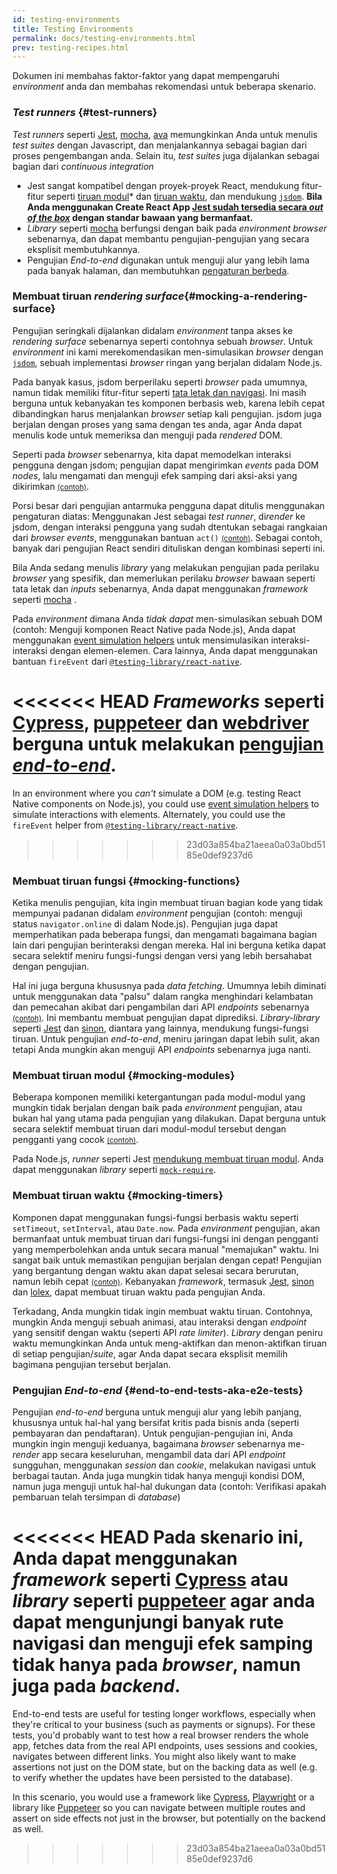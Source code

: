 ```yaml
---
id: testing-environments
title: Testing Environments
permalink: docs/testing-environments.html
prev: testing-recipes.html
---
```

<!-- Dokumen ini dimaksudkan untuk orang-orang yang menguasai JavaScript, dan sudah pernah menulis tes/pengujian dengan itu. Dokumen ini berfungsi sebagai referensi mengenai perbedaan dari *environment* pengujian untuk komponen React, dan bagaimana perbedaan tersebut mempengaruhi pengujian-pengujian yang mereka tulis. Dokumen ini juga meng-asumsikan sudut pandang ke arah komponen react-dom berbasi web, namun memiliki catatan untuk *renderers lainnya.-->

Dokumen ini membahas faktor-faktor yang dapat mempengaruhi *environment* anda dan membahas rekomendasi untuk beberapa skenario.

### *Test runners* {#test-runners}

*Test runners* seperti [Jest](https://jestjs.io/), [mocha](https://mochajs.org/), [ava](https://github.com/avajs/ava) memungkinkan Anda untuk menulis *test suites* dengan Javascript, dan menjalankannya sebagai bagian dari proses pengembangan anda. Selain itu, *test suites* juga dijalankan sebagai bagian dari *continuous integration*

- Jest sangat kompatibel dengan proyek-proyek React, mendukung fitur-fitur seperti [tiruan modul](#mocking-modules)* dan [tiruan waktu](#mocking-timers), dan mendukung [`jsdom`](#mocking-a-rendering-surface). **Bila Anda menggunakan Create React App [Jest sudah tersedia secara *out of the box*](https://facebook.github.io/create-react-app/docs/running-tests) dengan standar bawaan yang bermanfaat.**
- *Library* seperti [mocha](https://mochajs.org/#running-mocha-in-the-browser) berfungsi dengan baik pada *environment browser* sebenarnya, dan dapat membantu pengujian-pengujian yang secara eksplisit membutuhkannya.
- Pengujian *End-to-end* digunakan untuk menguji alur yang lebih lama pada banyak halaman, dan membutuhkan [pengaturan berbeda](#end-to-end-tests-aka-e2e-tests).

### Membuat tiruan *rendering surface*{#mocking-a-rendering-surface}

Pengujian seringkali dijalankan didalam *environment* tanpa akses ke *rendering surface* sebenarnya seperti contohnya sebuah *browser*. Untuk *environment* ini kami merekomendasikan men-simulasikan *browser* dengan [`jsdom`](https://github.com/jsdom/jsdom), sebuah implementasi *browser* ringan yang berjalan didalam Node.js.

Pada banyak kasus, jsdom berperilaku seperti *browser* pada umumnya, namun tidak memiliki fitur-fitur seperti [tata letak dan navigasi](https://github.com/jsdom/jsdom#unimplemented-parts-of-the-web-platform). Ini masih berguna untuk kebanyakan tes komponen berbasis web, karena lebih cepat dibandingkan harus menjalankan *browser* setiap kali pengujian. jsdom juga berjalan dengan proses yang sama dengan tes anda, agar Anda dapat menulis kode untuk memeriksa dan menguji pada *rendered* DOM.

Seperti pada *browser* sebenarnya, kita dapat memodelkan interaksi pengguna dengan jsdom; pengujian dapat mengirimkan *events* pada DOM *nodes*, lalu mengamati dan menguji efek samping dari aksi-aksi yang dikirimkan [<small>(contoh)</small>](/docs/testing-recipes.html#events).

Porsi besar dari pengujian antarmuka pengguna dapat ditulis menggunakan pengaturan diatas:
Menggunakan Jest sebagai *test runner*, di*render* ke jsdom, dengan interaksi pengguna yang sudah dtentukan sebagai rangkaian dari *browser events*, menggunakan bantuan `act()` [<small>(contoh)</small>](/docs/testing-recipes.html). Sebagai contoh, banyak dari pengujian React sendiri dituliskan dengan kombinasi seperti ini.

Bila Anda sedang menulis *library* yang melakukan pengujian pada perilaku *browser* yang spesifik, dan memerlukan perilaku *browser* bawaan seperti tata letak dan *inputs* sebenarnya, Anda dapat menggunakan *framework* seperti [mocha](https://mochajs.org/)
.

Pada *environment* dimana Anda *tidak dapat* men-simulasikan sebuah DOM (contoh: Menguji komponen React Native pada Node.js), Anda dapat menggunakan [event simulation helpers](https://reactjs.org/docs/test-utils.html#simulate) untuk mensimulasikan interaksi-interaksi dengan elemen-elemen. Cara lainnya, Anda dapat menggunakan bantuan `fireEvent` dari [`@testing-library/react-native`](https://testing-library.com/docs/native-testing-library).

<<<<<<< HEAD
*Frameworks* seperti [Cypress](https://www.cypress.io/), [puppeteer](https://github.com/GoogleChrome/puppeteer) dan [webdriver](https://www.seleniumhq.org/projects/webdriver/) berguna untuk melakukan [pengujian *end-to-end*](#end-to-end-tests-aka-e2e-tests).
=======
In an environment where you _can't_ simulate a DOM (e.g. testing React Native components on Node.js), you could use [event simulation helpers](/docs/test-utils.html#simulate) to simulate interactions with elements. Alternately, you could use the `fireEvent` helper from [`@testing-library/react-native`](https://testing-library.com/docs/react-native-testing-library/intro).
>>>>>>> 23d03a854ba21aeea0a03a0bd5185e0def9237d6

### Membuat tiruan fungsi {#mocking-functions}

Ketika menulis pengujian, kita ingin membuat tiruan bagian kode yang tidak mempunyai padanan didalam *environment* pengujian (contoh: menguji status `navigator.online` di dalam Node.js). Pengujian juga dapat memperhatikan pada beberapa fungsi, dan mengamati bagaimana bagian lain dari pengujian berinteraksi dengan mereka. Hal ini berguna ketika dapat secara selektif meniru fungsi-fungsi dengan versi yang lebih bersahabat dengan pengujian.

Hal ini juga berguna khususnya pada *data fetching*. Umumnya lebih diminati untuk menggunakan data "palsu" dalam rangka menghindari kelambatan dan pemecahan akibat dari pengambilan dari API *endpoints* sebenarnya [<small>(contoh)</small>](/docs/testing-recipes.html#data-fetching). Ini membantu membuat pengujian dapat diprediksi. *Library-library* seperti [Jest](https://jestjs.io/) dan [sinon](https://sinonjs.org/), diantara yang lainnya, mendukung fungsi-fungsi tiruan. Untuk pengujian *end-to-end*, meniru jaringan dapat lebih sulit, akan tetapi Anda mungkin akan menguji API *endpoints* sebenarnya juga nanti.

### Membuat tiruan modul {#mocking-modules}

Beberapa komponen memiliki ketergantungan pada modul-modul yang mungkin tidak berjalan dengan baik pada *environment* pengujian, atau bukan hal yang utama pada pengujian yang dilakukan. Dapat berguna untuk secara selektif membuat tiruan dari modul-modul tersebut dengan pengganti yang cocok [<small>(contoh)</small>](/docs/testing-recipes.html#mocking-modules).

Pada Node.js, *runner* seperti Jest [mendukung membuat tiruan modul](https://jestjs.io/docs/en/manual-mocks). Anda dapat menggunakan *library* seperti [`mock-require`](https://www.npmjs.com/package/mock-require).

### Membuat tiruan waktu {#mocking-timers}

Komponen dapat menggunakan fungsi-fungsi berbasis waktu seperti `setTimeout`, `setInterval`, atau `Date.now`. Pada *environment* pengujian, akan bermanfaat untuk membuat tiruan dari fungsi-fungsi ini dengan pengganti yang memperbolehkan anda untuk secara manual "memajukan" waktu. Ini sangat baik untuk memastikan pengujian berjalan dengan cepat! Pengujian yang bergantung dengan waktu akan dapat selesai secara berurutan, namun lebih cepat [<small>(contoh)</small>](/docs/testing-recipes.html#timers). Kebanyakan *framework*, termasuk [Jest](https://jestjs.io/docs/en/timer-mocks), [sinon](https://sinonjs.org/releases/v7.3.2/fake-timers/) dan [lolex](https://github.com/sinonjs/lolex), dapat membuat tiruan waktu pada pengujian Anda.

Terkadang, Anda mungkin tidak ingin membuat waktu tiruan. Contohnya, mungkin Anda menguji sebuah animasi, atau interaksi dengan *endpoint* yang sensitif dengan waktu (seperti API *rate limiter*). *Library* dengan peniru waktu memungkinkan Anda untuk meng-aktifkan dan menon-aktifkan tiruan di setiap pengujian/*suite*, agar Anda dapat secara eksplisit memilih bagimana pengujian tersebut berjalan.

### Pengujian *End-to-end* {#end-to-end-tests-aka-e2e-tests}

Pengujian *end-to-end* berguna untuk menguji alur yang lebih panjang, khususnya untuk hal-hal yang bersifat kritis pada bisnis anda (seperti pembayaran dan pendaftaran). Untuk pengujian-pengujian ini, Anda mungkin ingin menguji keduanya, bagaimana *browser* sebenarnya me-*render* app secara keseluruhan, mengambil data dari API *endpoint* sungguhan, menggunakan *session* dan *cookie*, melakukan navigasi untuk berbagai tautan. Anda juga mungkin tidak hanya menguji kondisi DOM, namun juga menguji untuk hal-hal dukungan data (contoh: Verifikasi apakah pembaruan telah tersimpan di *database*)

<<<<<<< HEAD
Pada skenario ini, Anda dapat menggunakan *framework* seperti [Cypress](https://www.cypress.io/) atau *library* seperti [puppeteer](https://github.com/GoogleChrome/puppeteer) agar anda dapat mengunjungi banyak rute navigasi dan menguji efek samping tidak hanya pada *browser*, namun juga pada *backend*.
=======
End-to-end tests are useful for testing longer workflows, especially when they're critical to your business (such as payments or signups). For these tests, you'd probably want to test how a real browser renders the whole app, fetches data from the real API endpoints, uses sessions and cookies, navigates between different links. You might also likely want to make assertions not just on the DOM state, but on the backing data as well (e.g. to verify whether the updates have been persisted to the database).

In this scenario, you would use a framework like [Cypress](https://www.cypress.io/), [Playwright](https://playwright.dev) or a library like [Puppeteer](https://pptr.dev/) so you can navigate between multiple routes and assert on side effects not just in the browser, but potentially on the backend as well.
>>>>>>> 23d03a854ba21aeea0a03a0bd5185e0def9237d6
